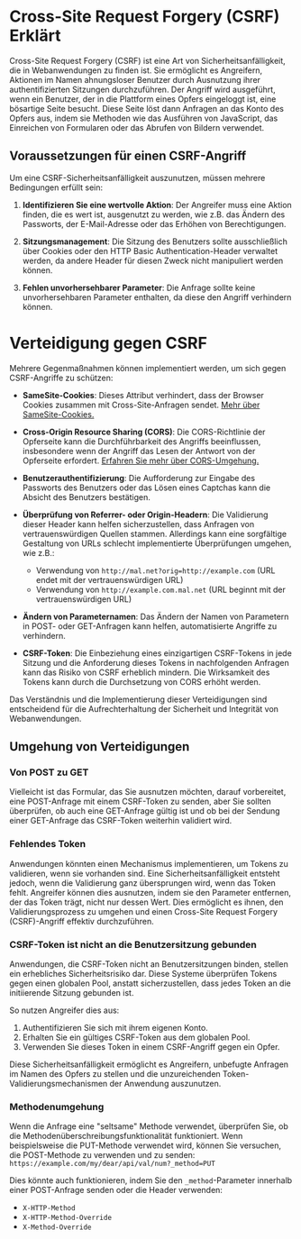 # Cross-Site Request Forgery (CSRF) Erklärt

Cross-Site Request Forgery (CSRF) ist eine Art von Sicherheitsanfälligkeit, die in Webanwendungen zu finden ist. Sie ermöglicht es Angreifern, Aktionen im Namen ahnungsloser Benutzer durch Ausnutzung ihrer authentifizierten Sitzungen durchzuführen. Der Angriff wird ausgeführt, wenn ein Benutzer, der in die Plattform eines Opfers eingeloggt ist, eine bösartige Seite besucht. Diese Seite löst dann Anfragen an das Konto des Opfers aus, indem sie Methoden wie das Ausführen von JavaScript, das Einreichen von Formularen oder das Abrufen von Bildern verwendet.

## Voraussetzungen für einen CSRF-Angriff

Um eine CSRF-Sicherheitsanfälligkeit auszunutzen, müssen mehrere Bedingungen erfüllt sein:

1. **Identifizieren Sie eine wertvolle Aktion**: Der Angreifer muss eine Aktion finden, die es wert ist, ausgenutzt zu werden, wie z.B. das Ändern des Passworts, der E-Mail-Adresse oder das Erhöhen von Berechtigungen.

2. **Sitzungsmanagement**: Die Sitzung des Benutzers sollte ausschließlich über Cookies oder den HTTP Basic Authentication-Header verwaltet werden, da andere Header für diesen Zweck nicht manipuliert werden können.

3. **Fehlen unvorhersehbarer Parameter**: Die Anfrage sollte keine unvorhersehbaren Parameter enthalten, da diese den Angriff verhindern können.

# Verteidigung gegen CSRF

Mehrere Gegenmaßnahmen können implementiert werden, um sich gegen CSRF-Angriffe zu schützen:

- **SameSite-Cookies**: Dieses Attribut verhindert, dass der Browser Cookies zusammen mit Cross-Site-Anfragen sendet. [Mehr über SameSite-Cookies.](#)

- **Cross-Origin Resource Sharing (CORS)**: Die CORS-Richtlinie der Opferseite kann die Durchführbarkeit des Angriffs beeinflussen, insbesondere wenn der Angriff das Lesen der Antwort von der Opferseite erfordert. [Erfahren Sie mehr über CORS-Umgehung.](#)

- **Benutzerauthentifizierung**: Die Aufforderung zur Eingabe des Passworts des Benutzers oder das Lösen eines Captchas kann die Absicht des Benutzers bestätigen.

- **Überprüfung von Referrer- oder Origin-Headern**: Die Validierung dieser Header kann helfen sicherzustellen, dass Anfragen von vertrauenswürdigen Quellen stammen. Allerdings kann eine sorgfältige Gestaltung von URLs schlecht implementierte Überprüfungen umgehen, wie z.B.:
  - Verwendung von `http://mal.net?orig=http://example.com` (URL endet mit der vertrauenswürdigen URL)
  - Verwendung von `http://example.com.mal.net` (URL beginnt mit der vertrauenswürdigen URL)

- **Ändern von Parameternamen**: Das Ändern der Namen von Parametern in POST- oder GET-Anfragen kann helfen, automatisierte Angriffe zu verhindern.

- **CSRF-Token**: Die Einbeziehung eines einzigartigen CSRF-Tokens in jede Sitzung und die Anforderung dieses Tokens in nachfolgenden Anfragen kann das Risiko von CSRF erheblich mindern. Die Wirksamkeit des Tokens kann durch die Durchsetzung von CORS erhöht werden.

Das Verständnis und die Implementierung dieser Verteidigungen sind entscheidend für die Aufrechterhaltung der Sicherheit und Integrität von Webanwendungen.

## Umgehung von Verteidigungen

### Von POST zu GET

Vielleicht ist das Formular, das Sie ausnutzen möchten, darauf vorbereitet, eine POST-Anfrage mit einem CSRF-Token zu senden, aber Sie sollten überprüfen, ob auch eine GET-Anfrage gültig ist und ob bei der Sendung einer GET-Anfrage das CSRF-Token weiterhin validiert wird.

### Fehlendes Token

Anwendungen könnten einen Mechanismus implementieren, um Tokens zu validieren, wenn sie vorhanden sind. Eine Sicherheitsanfälligkeit entsteht jedoch, wenn die Validierung ganz übersprungen wird, wenn das Token fehlt. Angreifer können dies ausnutzen, indem sie den Parameter entfernen, der das Token trägt, nicht nur dessen Wert. Dies ermöglicht es ihnen, den Validierungsprozess zu umgehen und einen Cross-Site Request Forgery (CSRF)-Angriff effektiv durchzuführen.

### CSRF-Token ist nicht an die Benutzersitzung gebunden

Anwendungen, die CSRF-Token nicht an Benutzersitzungen binden, stellen ein erhebliches Sicherheitsrisiko dar. Diese Systeme überprüfen Tokens gegen einen globalen Pool, anstatt sicherzustellen, dass jedes Token an die initiierende Sitzung gebunden ist.

So nutzen Angreifer dies aus:

1. Authentifizieren Sie sich mit ihrem eigenen Konto.
2. Erhalten Sie ein gültiges CSRF-Token aus dem globalen Pool.
3. Verwenden Sie dieses Token in einem CSRF-Angriff gegen ein Opfer.

Diese Sicherheitsanfälligkeit ermöglicht es Angreifern, unbefugte Anfragen im Namen des Opfers zu stellen und die unzureichenden Token-Validierungsmechanismen der Anwendung auszunutzen.

### Methodenumgehung

Wenn die Anfrage eine "seltsame" Methode verwendet, überprüfen Sie, ob die Methodenüberschreibungsfunktionalität funktioniert. Wenn beispielsweise die PUT-Methode verwendet wird, können Sie versuchen, die POST-Methode zu verwenden und zu senden: `https://example.com/my/dear/api/val/num?_method=PUT`

Dies könnte auch funktionieren, indem Sie den `_method`-Parameter innerhalb einer POST-Anfrage senden oder die Header verwenden:
- `X-HTTP-Method`
- `X-HTTP-Method-Override`
- `X-Method-Override`

